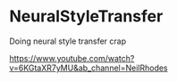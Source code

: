 # NeuralStyleTransfer
Doing neural style transfer crap


https://www.youtube.com/watch?v=6KGtaXR7yMU&ab_channel=NeilRhodes
